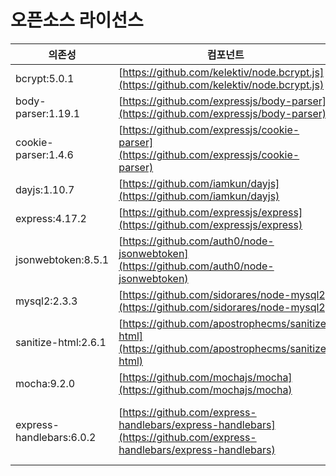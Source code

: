 # 오픈소스 라이선스

| 의존성 | 컴포넌트 |라이선스|
|------|---|---|
|bcrypt:5.0.1|[https://github.com/kelektiv/node.bcrypt.js](https://github.com/kelektiv/node.bcrypt.js)|MIT License |
|body-parser:1.19.1|[https://github.com/expressjs/body-parser](https://github.com/expressjs/body-parser)|MIT License|
|cookie-parser:1.4.6|[https://github.com/expressjs/cookie-parser](https://github.com/expressjs/cookie-parser)|MIT License|
|dayjs:1.10.7|[https://github.com/iamkun/dayjs](https://github.com/iamkun/dayjs)|MIT License|
|express:4.17.2|[https://github.com/expressjs/express](https://github.com/expressjs/express)|MIT License|
|jsonwebtoken:8.5.1|[https://github.com/auth0/node-jsonwebtoken](https://github.com/auth0/node-jsonwebtoken)|MIT License|
|mysql2:2.3.3|[https://github.com/sidorares/node-mysql2](https://github.com/sidorares/node-mysql2)|MIT License|
|sanitize-html:2.6.1|[https://github.com/apostrophecms/sanitize-html](https://github.com/apostrophecms/sanitize-html)|MIT License|
|mocha:9.2.0|[https://github.com/mochajs/mocha](https://github.com/mochajs/mocha)|MIT License|
|express-handlebars:6.0.2|[https://github.com/express-handlebars/express-handlebars](https://github.com/express-handlebars/express-handlebars)|BSD 3-Clause "New" or "Revised" License |
